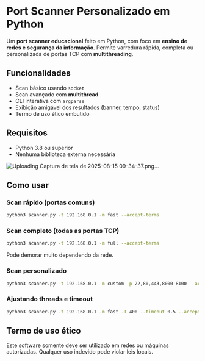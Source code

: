 # Port Scanner Personalizado em Python

Um **port scanner educacional** feito em Python, com foco em **ensino de redes e segurança da informação**. Permite varredura rápida, completa ou personalizada de portas TCP com **multithreading**.

## Funcionalidades

- Scan básico usando `socket`
- Scan avançado com **multithread**
- CLI interativa com `argparse`
- Exibição amigável dos resultados (banner, tempo, status)
- Termo de uso ético embutido

## Requisitos

- Python 3.8 ou superior
- Nenhuma biblioteca externa necessária


![Uploading Captura de tela de 2025-08-15 09-34-37.png…]()


## Como usar

### Scan rápido (portas comuns)
```bash
python3 scanner.py -t 192.168.0.1 -m fast --accept-terms
```

### Scan completo (todas as portas TCP)
```bash
python3 scanner.py -t 192.168.0.1 -m full --accept-terms
```
Pode demorar muito dependendo da rede.

### Scan personalizado
```bash
python3 scanner.py -t 192.168.0.1 -m custom -p 22,80,443,8000-8100 --accept-terms
```

### Ajustando threads e timeout
```bash
python3 scanner.py -t 192.168.0.1 -m fast -T 400 --timeout 0.5 --accept-terms
```
## Termo de uso ético

Este software somente deve ser utilizado em redes ou máquinas autorizadas. Qualquer uso indevido pode violar leis locais.















